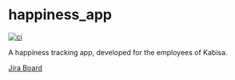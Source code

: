 # happiness_app

[![ci](https://github.com/kabisa/happiness-app/actions/workflows/main.yml/badge.svg?branch=main)](https://github.com/kabisa/happiness-app/actions/workflows/main.yml)

A happiness tracking app, developed for the employees of Kabisa.

[Jira Board](https://kabisa-happiness-app.atlassian.net/jira/software/projects/HA/boards/1) 
